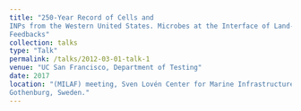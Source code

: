```yaml
---
title: "250-Year Record of Cells and
INPs from the Western United States. Microbes at the Interface of Land-Atmosphere
Feedbacks"
collection: talks
type: "Talk"
permalink: /talks/2012-03-01-talk-1
venue: "UC San Francisco, Department of Testing"
date: 2017
location: "(MILAF) meeting, Sven Lovén Center for Marine Infrastructure, University of
Gothenburg, Sweden."
---
```


